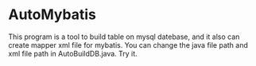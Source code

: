 # AutoMybatis
This program is a tool to build table on mysql datebase, and it also can create mapper xml file for mybatis.
You can change the java file path and xml file path in AutoBuildDB.java.
Try it.
